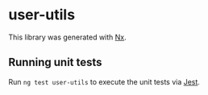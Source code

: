 # user-utils

This library was generated with [Nx](https://nx.dev).

## Running unit tests

Run `ng test user-utils` to execute the unit tests via [Jest](https://jestjs.io).
